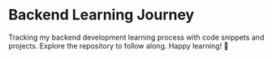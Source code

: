 # Backend Learning Journey

Tracking my backend development learning process with code snippets and projects. Explore the repository to follow along. Happy learning! 🚀
